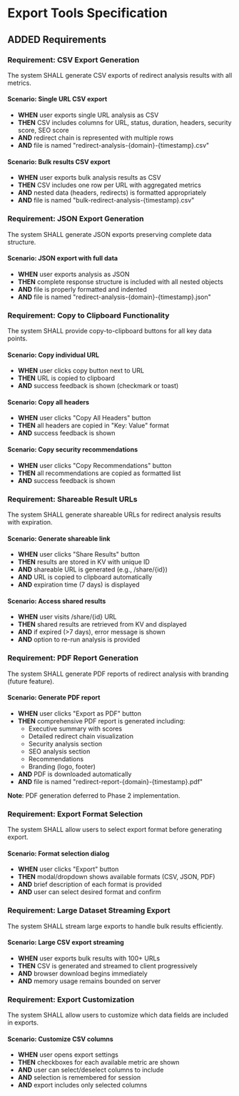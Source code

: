 # Export Tools Specification

## ADDED Requirements

### Requirement: CSV Export Generation
The system SHALL generate CSV exports of redirect analysis results with all metrics.

#### Scenario: Single URL CSV export
- **WHEN** user exports single URL analysis as CSV
- **THEN** CSV includes columns for URL, status, duration, headers, security score, SEO score
- **AND** redirect chain is represented with multiple rows
- **AND** file is named "redirect-analysis-{domain}-{timestamp}.csv"

#### Scenario: Bulk results CSV export
- **WHEN** user exports bulk analysis results as CSV
- **THEN** CSV includes one row per URL with aggregated metrics
- **AND** nested data (headers, redirects) is formatted appropriately
- **AND** file is named "bulk-redirect-analysis-{timestamp}.csv"

### Requirement: JSON Export Generation
The system SHALL generate JSON exports preserving complete data structure.

#### Scenario: JSON export with full data
- **WHEN** user exports analysis as JSON
- **THEN** complete response structure is included with all nested objects
- **AND** file is properly formatted and indented
- **AND** file is named "redirect-analysis-{domain}-{timestamp}.json"

### Requirement: Copy to Clipboard Functionality
The system SHALL provide copy-to-clipboard buttons for all key data points.

#### Scenario: Copy individual URL
- **WHEN** user clicks copy button next to URL
- **THEN** URL is copied to clipboard
- **AND** success feedback is shown (checkmark or toast)

#### Scenario: Copy all headers
- **WHEN** user clicks "Copy All Headers" button
- **THEN** all headers are copied in "Key: Value" format
- **AND** success feedback is shown

#### Scenario: Copy security recommendations
- **WHEN** user clicks "Copy Recommendations" button
- **THEN** all recommendations are copied as formatted list
- **AND** success feedback is shown

### Requirement: Shareable Result URLs
The system SHALL generate shareable URLs for redirect analysis results with expiration.

#### Scenario: Generate shareable link
- **WHEN** user clicks "Share Results" button
- **THEN** results are stored in KV with unique ID
- **AND** shareable URL is generated (e.g., /share/{id})
- **AND** URL is copied to clipboard automatically
- **AND** expiration time (7 days) is displayed

#### Scenario: Access shared results
- **WHEN** user visits /share/{id} URL
- **THEN** shared results are retrieved from KV and displayed
- **AND** if expired (>7 days), error message is shown
- **AND** option to re-run analysis is provided

### Requirement: PDF Report Generation
The system SHALL generate PDF reports of redirect analysis with branding (future feature).

#### Scenario: Generate PDF report
- **WHEN** user clicks "Export as PDF" button
- **THEN** comprehensive PDF report is generated including:
  - Executive summary with scores
  - Detailed redirect chain visualization
  - Security analysis section
  - SEO analysis section
  - Recommendations
  - Branding (logo, footer)
- **AND** PDF is downloaded automatically
- **AND** file is named "redirect-report-{domain}-{timestamp}.pdf"

**Note**: PDF generation deferred to Phase 2 implementation.

### Requirement: Export Format Selection
The system SHALL allow users to select export format before generating export.

#### Scenario: Format selection dialog
- **WHEN** user clicks "Export" button
- **THEN** modal/dropdown shows available formats (CSV, JSON, PDF)
- **AND** brief description of each format is provided
- **AND** user can select desired format and confirm

### Requirement: Large Dataset Streaming Export
The system SHALL stream large exports to handle bulk results efficiently.

#### Scenario: Large CSV export streaming
- **WHEN** user exports bulk results with 100+ URLs
- **THEN** CSV is generated and streamed to client progressively
- **AND** browser download begins immediately
- **AND** memory usage remains bounded on server

### Requirement: Export Customization
The system SHALL allow users to customize which data fields are included in exports.

#### Scenario: Customize CSV columns
- **WHEN** user opens export settings
- **THEN** checkboxes for each available metric are shown
- **AND** user can select/deselect columns to include
- **AND** selection is remembered for session
- **AND** export includes only selected columns

